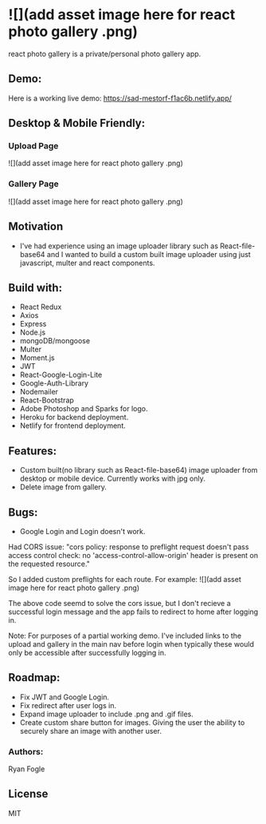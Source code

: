 # ![](add asset image here for react photo gallery .png)

react photo gallery is a private/personal photo gallery app. 

## Demo: 
Here is a working live demo: https://sad-mestorf-f1ac6b.netlify.app/

## Desktop & Mobile Friendly: 

### Upload Page 
![](add asset image here for react photo gallery .png)

### Gallery Page 
![](add asset image here for react photo gallery .png)

## Motivation 
- I've had experience using an image uploader library such as React-file-base64 and I wanted to build a custom built image uploader using just javascript, multer and react components. 

## Build with: 
- React Redux
- Axios
- Express 
- Node.js
- mongoDB/mongoose
- Multer
- Moment.js
- JWT
- React-Google-Login-Lite
- Google-Auth-Library
- Nodemailer 
- React-Bootstrap
- Adobe Photoshop and Sparks for logo.
- Heroku for backend deployment. 
- Netlify for frontend deployment.

## Features: 
- Custom built(no library such as React-file-base64) image uploader from desktop or mobile device. Currently works with jpg only. 
- Delete image from gallery. 

## Bugs: 
- Google Login and Login doesn't work. 

Had CORS issue: "cors policy: response to preflight request doesn't pass access control check: no 'access-control-allow-origin' header is present on the requested resource." 

So I added custom preflights for each route. For example: 
![](add asset image here for react photo gallery .png)

The above code seemd to solve the cors issue, but I don't recieve a successful login message and the app fails to redirect to home after logging in. 

Note: For purposes of a partial working demo. I've included links to the upload and gallery in the main nav before login when typically these would only be accessible after successfully logging in. 

## Roadmap: 
- Fix JWT and Google Login. 
- Fix redirect after user logs in. 
- Expand image uploader to include .png and .gif files. 
- Create custom share button for images. Giving the user the ability to securely share an image with another user. 

### Authors: 
Ryan Fogle 

## License 
MIT 